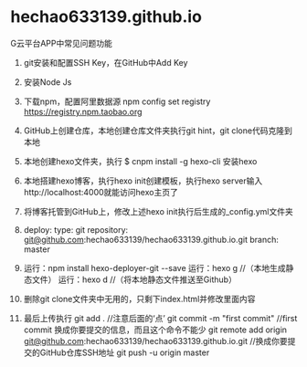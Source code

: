 # hechao633139.github.io
G云平台APP中常见问题功能

1. git安装和配置SSH Key，在GitHub中Add Key
2. 安装Node Js
3. 下载npm，配置阿里数据源 npm config set registry https://registry.npm.taobao.org
4. GitHub上创建仓库，本地创建仓库文件夹执行git hint，git clone代码克隆到本地
5. 本地创建hexo文件夹，执行 $ cnpm install -g hexo-cli 安装hexo
6. 本地搭建hexo博客，执行hexo init创建模板，执行hexo server输入 http://localhost:4000就能访问hexo主页了
7. 将博客托管到GitHub上，修改上述hexo init执行后生成的_config.yml文件夹
8. deploy:
  type: git
  repository: git@github.com:hechao633139/hechao633139.github.io.git
  branch: master
  
  9. 运行：npm install hexo-deployer-git --save
     运行：hexo g  //（本地生成静态文件）
     运行：hexo d  //（将本地静态文件推送至Github）
     
 10. 删除git clone文件夹中无用的，只剩下index.html并修改里面内容
 11. 最后上传执行
    git add .  //注意后面的‘点’
    git commit -m "first commit"  //first commit 换成你要提交的信息，而且这个命令不能少
    git remote add origin git@github.com:hechao633139/hechao633139.github.io.git  //换成你要提交的GitHub仓库SSH地址
    git push -u origin master
